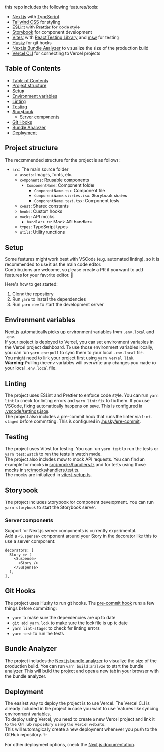 this repo includes the following features/tools:
- [Next.js](https://nextjs.org/) with [TypeScript](https://www.typescriptlang.org/)
- [Tailwind CSS](https://tailwindcss.com/) for styling
- [ESLint](https://eslint.org/) with [Prettier](https://prettier.io/) for code style
- [Storybook](https://storybook.js.org/) for component development
- [Vitest](https://vitest.dev/) with [React Testing Library](https://testing-library.com/docs/react-testing-library/intro/) and [msw](https://mswjs.io/) for testing
- [Husky](https://typicode.github.io/husky/) for git hooks
- [Next.js Bundle Analyzer](https://www.npmjs.com/package/@next/bundle-analyzer) to visualize the size of the production build
- [Vercel CLI](https://vercel.com/docs/cli) for connecting to Vercel projects

## Table of Contents
- [Table of Contents](#table-of-contents)
- [Project structure](#project-structure)
- [Setup](#setup)
- [Environment variables](#environment-variables)
- [Linting](#linting)
- [Testing](#testing)
- [Storybook](#storybook)
  - [Server components](#server-components)
- [Git Hooks](#git-hooks)
- [Bundle Analyzer](#bundle-analyzer)
- [Deployment](#deployment)

## Project structure
The recommended structure for the project is as follows:
- `src`: The main source folder
  - `assets`: Images, fonts, etc.
  - `components`: Reusable components
    - `ComponentName`: Component folder
      - `ComponentName.tsx`: Component file
      - `ComponentName.stories.tsx`: Storybook stories
      - `ComponentName.test.tsx`: Component tests
  - `const`: Shared constants
  - `hooks`: Custom hooks
  - `mocks`: API mocks
    - `handlers.ts`: Mock API handlers
  - `types`: TypeScript types
  - `utils`: Utility functions

## Setup
Some features might work best with VSCode (e.g. automated linting), so it is recommended to use it as the main code editor.  
Contributions are welcome, so please create a PR if you want to add features for your favorite editor. 🙂

Here's how to get started:
1. Clone the repository
2. Run `yarn` to install the dependencies
3. Run `yarn dev` to start the development server

## Environment variables
Next.js automatically picks up environment variables from `.env.local` and `.env`.  
If your project is deployed to Vercel, you can set environment variables in the Vercel project dashboard. To use those environment variables locally, you can run `yarn env:pull` to sync them to your local `.env.local` file.  
You might need to link your project first using `yarn vercel link`.  
**Warning**: Pulling the env variables will overwrite any changes you made to your local `.env.local` file.

## Linting
The project uses ESLint and Prettier to enforce code style. You can run `yarn lint` to check for linting errors and `yarn lint:fix` to fix them. If you use VSCode, fixing automatically happens on save. This is configured in [.vscode/settings.json](.vscode/settings.json).  
The project also includes a pre-commit hook that runs the linter via `lint-staged` before committing. This is configured in [.husky/pre-commit](.husky/pre-commit).

## Testing
The project uses Vitest for testing. You can run `yarn test` to run the tests or `yarn test:watch` to run the tests in watch mode.  
The project also includes msw to mock API requests. You can find an example for mocks in [src/mocks/handlers.ts](src/mocks/handlers.ts) and for tests using those mocks in [src/mocks/handlers.test.ts](src/mocks/handlers.test.ts).  
The mocks are initialized in [vitest-setup.ts](./vitest-setup.ts).

## Storybook
The project includes Storybook for component development. You can run `yarn storybook` to start the Storybook server. 

### Server components
Support for Next.js server components is currently experimental.  
Add a `<Suspense>` component around your Story in the decorator like this to use a server component:
```tsx
decorators: [
  Story => (
    <Suspense>
      <Story />
    </Suspense>
  ),
],
```

## Git Hooks
The project uses Husky to run git hooks. The [pre-commit hook](./.husky/pre-commit) runs a few things before committing:
- `yarn` to make sure the dependencies are up to date
- `git add yarn.lock` to make sure the lock file is up to date
- `yarn lint-staged` to check for linting errors
- `yarn test` to run the tests

## Bundle Analyzer
The project includes the [Next.js bundle analyzer](https://www.npmjs.com/package/@next/bundle-analyzer) to visualize the size of the production build. You can run `yarn build:analyze` to start the bundle analyzer. This will build the project and open a new tab in your browser with the bundle analyzer.

## Deployment
The easiest way to deploy the project is to use Vercel. The Vercel CLI is already included in the project in case you want to use features like syncing environment variables.  
To deploy using Vercel, you need to create a new Vercel project and link it to the GitHub repository using the Vercel website.  
This will automagically create a new deployment whenever you push to the GitHub repository. ✨

For other deployment options, check the [Next.js documentation](https://nextjs.org/docs/app/building-your-application/deploying).
